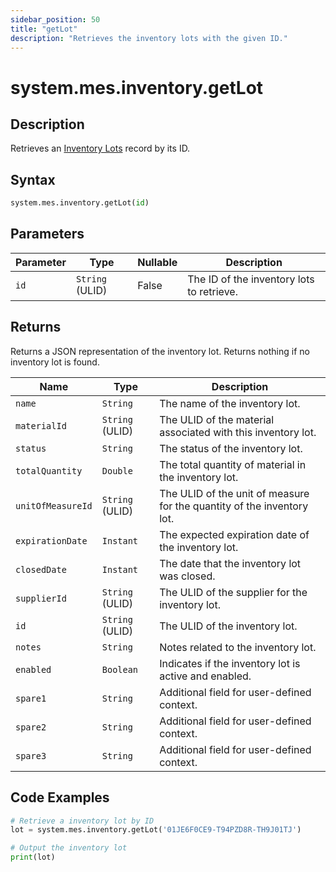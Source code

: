 ```yaml
---
sidebar_position: 50
title: "getLot"
description: "Retrieves the inventory lots with the given ID."
---
```


# system.mes.inventory.getLot

## Description

Retrieves an [Inventory Lots](../../data-model/inventory-model/inventory-lot) record by its ID.

## Syntax

```python
system.mes.inventory.getLot(id)
```

## Parameters

| Parameter | Type            | Nullable | Description                               |
|-----------|-----------------|----------|-------------------------------------------|
| `id`      | `String` (ULID) | False    | The ID of the inventory lots to retrieve. |

## Returns

Returns a JSON representation of the inventory lot. Returns nothing if no inventory lot is found.

| Name              | Type            | Description                                                            |
|-------------------|-----------------|------------------------------------------------------------------------|
| `name`            | `String`        | The name of the inventory lot.                                         |
| `materialId`      | `String` (ULID) | The ULID of the material associated with this inventory lot.           |
| `status`          | `String`        | The status of the inventory lot.                                       |
| `totalQuantity`   | `Double`        | The total quantity of material in the inventory lot.                   |
| `unitOfMeasureId` | `String` (ULID) | The ULID of the unit of measure for the quantity of the inventory lot. |
| `expirationDate`  | `Instant`       | The expected expiration date of the inventory lot.                     |
| `closedDate`      | `Instant`       | The date that the inventory lot was closed.                            |
| `supplierId`      | `String` (ULID) | The ULID of the supplier for the inventory lot.                        |
| `id`              | `String` (ULID) | The ULID of the inventory lot.                                         |
| `notes`           | `String`        | Notes related to the inventory lot.                                    |
| `enabled`         | `Boolean`       | Indicates if the inventory lot is active and enabled.                  |
| `spare1`          | `String`        | Additional field for user-defined context.                             |
| `spare2`          | `String`        | Additional field for user-defined context.                             |
| `spare3`          | `String`        | Additional field for user-defined context.                             |

## Code Examples

```python
# Retrieve a inventory lot by ID
lot = system.mes.inventory.getLot('01JE6F0CE9-T94PZD8R-TH9J01TJ')

# Output the inventory lot
print(lot)
```
